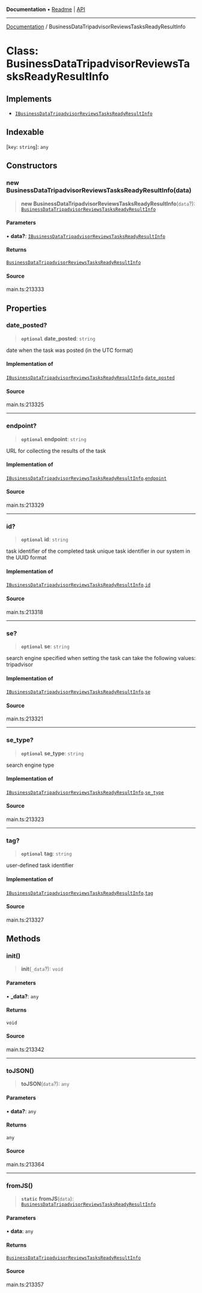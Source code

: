 **Documentation** • [Readme](../README.md) \| [API](../globals.md)

***

[Documentation](../README.md) / BusinessDataTripadvisorReviewsTasksReadyResultInfo

# Class: BusinessDataTripadvisorReviewsTasksReadyResultInfo

## Implements

- [`IBusinessDataTripadvisorReviewsTasksReadyResultInfo`](../interfaces/IBusinessDataTripadvisorReviewsTasksReadyResultInfo.md)

## Indexable

 \[`key`: `string`\]: `any`

## Constructors

### new BusinessDataTripadvisorReviewsTasksReadyResultInfo(data)

> **new BusinessDataTripadvisorReviewsTasksReadyResultInfo**(`data`?): [`BusinessDataTripadvisorReviewsTasksReadyResultInfo`](BusinessDataTripadvisorReviewsTasksReadyResultInfo.md)

#### Parameters

• **data?**: [`IBusinessDataTripadvisorReviewsTasksReadyResultInfo`](../interfaces/IBusinessDataTripadvisorReviewsTasksReadyResultInfo.md)

#### Returns

[`BusinessDataTripadvisorReviewsTasksReadyResultInfo`](BusinessDataTripadvisorReviewsTasksReadyResultInfo.md)

#### Source

main.ts:213333

## Properties

### date\_posted?

> **`optional`** **date\_posted**: `string`

date when the task was posted (in the UTC format)

#### Implementation of

[`IBusinessDataTripadvisorReviewsTasksReadyResultInfo`](../interfaces/IBusinessDataTripadvisorReviewsTasksReadyResultInfo.md).[`date_posted`](../interfaces/IBusinessDataTripadvisorReviewsTasksReadyResultInfo.md#date_posted)

#### Source

main.ts:213325

***

### endpoint?

> **`optional`** **endpoint**: `string`

URL for collecting the results of the task

#### Implementation of

[`IBusinessDataTripadvisorReviewsTasksReadyResultInfo`](../interfaces/IBusinessDataTripadvisorReviewsTasksReadyResultInfo.md).[`endpoint`](../interfaces/IBusinessDataTripadvisorReviewsTasksReadyResultInfo.md#endpoint)

#### Source

main.ts:213329

***

### id?

> **`optional`** **id**: `string`

task identifier of the completed task
unique task identifier in our system in the UUID format

#### Implementation of

[`IBusinessDataTripadvisorReviewsTasksReadyResultInfo`](../interfaces/IBusinessDataTripadvisorReviewsTasksReadyResultInfo.md).[`id`](../interfaces/IBusinessDataTripadvisorReviewsTasksReadyResultInfo.md#id)

#### Source

main.ts:213318

***

### se?

> **`optional`** **se**: `string`

search engine specified when setting the task
can take the following values: tripadvisor

#### Implementation of

[`IBusinessDataTripadvisorReviewsTasksReadyResultInfo`](../interfaces/IBusinessDataTripadvisorReviewsTasksReadyResultInfo.md).[`se`](../interfaces/IBusinessDataTripadvisorReviewsTasksReadyResultInfo.md#se)

#### Source

main.ts:213321

***

### se\_type?

> **`optional`** **se\_type**: `string`

search engine type

#### Implementation of

[`IBusinessDataTripadvisorReviewsTasksReadyResultInfo`](../interfaces/IBusinessDataTripadvisorReviewsTasksReadyResultInfo.md).[`se_type`](../interfaces/IBusinessDataTripadvisorReviewsTasksReadyResultInfo.md#se_type)

#### Source

main.ts:213323

***

### tag?

> **`optional`** **tag**: `string`

user-defined task identifier

#### Implementation of

[`IBusinessDataTripadvisorReviewsTasksReadyResultInfo`](../interfaces/IBusinessDataTripadvisorReviewsTasksReadyResultInfo.md).[`tag`](../interfaces/IBusinessDataTripadvisorReviewsTasksReadyResultInfo.md#tag)

#### Source

main.ts:213327

## Methods

### init()

> **init**(`_data`?): `void`

#### Parameters

• **\_data?**: `any`

#### Returns

`void`

#### Source

main.ts:213342

***

### toJSON()

> **toJSON**(`data`?): `any`

#### Parameters

• **data?**: `any`

#### Returns

`any`

#### Source

main.ts:213364

***

### fromJS()

> **`static`** **fromJS**(`data`): [`BusinessDataTripadvisorReviewsTasksReadyResultInfo`](BusinessDataTripadvisorReviewsTasksReadyResultInfo.md)

#### Parameters

• **data**: `any`

#### Returns

[`BusinessDataTripadvisorReviewsTasksReadyResultInfo`](BusinessDataTripadvisorReviewsTasksReadyResultInfo.md)

#### Source

main.ts:213357
